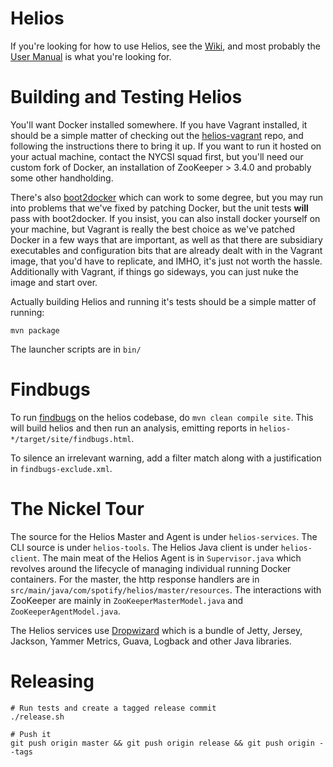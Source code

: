 # Helios

If you're looking for how to use Helios, see the
[Wiki](https://ghe.spotify.net/helios/helios/wiki), and most probably
the [User
Manual](https://ghe.spotify.net/helios/helios/wiki/Helios-User-Manual)
is what you're looking for.

# Building and Testing Helios

You'll want Docker installed somewhere.  If you have Vagrant
installed, it should be a simple matter of checking out the
[helios-vagrant](https://ghe.spotify.net/helios/helios-vagrant)
repo, and following the instructions there to bring it up.  If you want to run it
hosted on your actual machine, contact the NYCSI squad first, but you'll need our
custom fork of Docker, an installation of ZooKeeper > 3.4.0 and probably some other
handholding.

There's also
[boot2docker](https://github.com/boot2docker/boot2docker) which can work
to some degree, but you may run into problems that we've fixed
by patching Docker, but the unit tests **will** pass with boot2docker.
If you insist, you can also install docker yourself on your machine,
but Vagrant is really the best choice as we've patched Docker in a few
ways that are important, as well as that there are subsidiary
executables and configuration bits that are already dealt with in the
Vagrant image, that you'd have to replicate, and IMHO, it's just not
worth the hassle.  Additionally with Vagrant, if things go sideways, you
can just nuke the image and start over.

Actually building Helios and running it's tests should be a simple matter
of running:

    mvn package

The launcher scripts are in `bin/`

# Findbugs

To run [findbugs](http://findbugs.sourceforge.net) on the helios codebase, do
`mvn clean compile site`. This will build helios and then run an analysis,
emitting reports in `helios-*/target/site/findbugs.html`.

To silence an irrelevant warning, add a filter match along with a justification
in `findbugs-exclude.xml`.

# The Nickel Tour

The source for the Helios Master and Agent is under `helios-services`.
The CLI source is under `helios-tools`.  The Helios Java client is
under `helios-client`.  The main meat of the Helios Agent is in
`Supervisor.java` which revolves around the lifecycle of managing
individual running Docker containers.  For the master, the http
response handlers are in
`src/main/java/com/spotify/helios/master/resources`.  The interactions
with ZooKeeper are mainly in `ZooKeeperMasterModel.java` and
`ZooKeeperAgentModel.java`.

The Helios services use [Dropwizard](http://dropwizard.io) which is a
bundle of Jetty, Jersey, Jackson, Yammer Metrics, Guava, Logback and
other Java libraries.

# Releasing

    # Run tests and create a tagged release commit
    ./release.sh

    # Push it
    git push origin master && git push origin release && git push origin --tags
